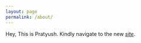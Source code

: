 ```yaml
---
layout: page
permalink: /about/
---
```

Hey, This is Pratyush. Kindly navigate to the new [*site*](https://pks-97.github.io/).
